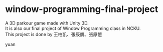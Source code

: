 # window-programming-final-project
A 3D parkour game made with Unity 3D.  
It is also our final project of Window Programming class in NCKU.  
This project is done by 王柏凱、張辰凱、張原愷  

yuan